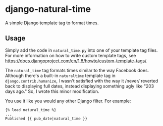 # django-natural-time
A simple Django template tag to format times.

## Usage
Simply add the code in `natural_time.py` into one of your template tag files. For more information on how to write custom template tags, see https://docs.djangoproject.com/en/1.8/howto/custom-template-tags/.

The `natural_time` tag formats times similar to the way Facebook does. Although there's a built-in `naturaltime` template tag in `django.contrib.humanize`, I wasn't satisfied with the way it /never/ reverted back to displaying full dates, instead displaying something ugly like "203 days ago." So, I wrote this minor modification.

You use it like you would any other Django filter. For example:

```
{% load natural_time %}
...
Published {{ pub_date|natural_time }}
```
